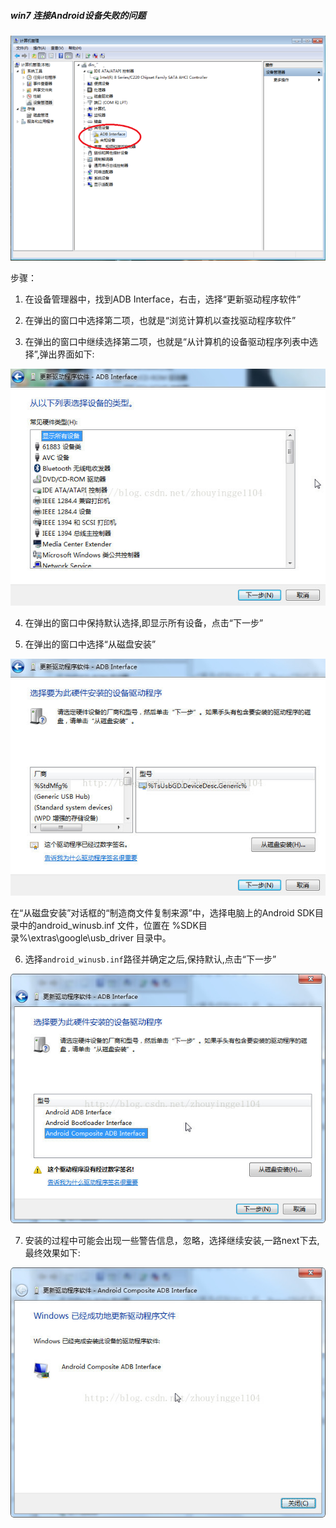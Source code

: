 ##### win7 连接Android设备失败的问题

![img](../resource/ADBInterface安装1.png)

步骤：

1. 在设备管理器中，找到ADB Interface，右击，选择“更新驱动程序软件”

2. 在弹出的窗口中选择第二项，也就是“浏览计算机以查找驱动程序软件”

3. 在弹出的窗口中继续选择第二项，也就是“从计算机的设备驱动程序列表中选择”,弹出界面如下:

![img](../resource/ADBInterface安装2.jpg)

4. 在弹出的窗口中保持默认选择,即显示所有设备，点击“下一步”

5. 在弹出的窗口中选择“从磁盘安装”

![img](../resource/ADBInterface安装3.jpg)

在“从磁盘安装”对话框的“制造商文件复制来源”中，选择电脑上的Android SDK目录中的android_winusb.inf 文件，位置在 %SDK目录%\extras\google\usb_driver 目录中。

6. 选择`android_winusb.inf`路径并确定之后,保持默认,点击“下一步”

![img](../resource/ADBInterface安装4.jpg)

7. 安装的过程中可能会出现一些警告信息，忽略，选择继续安装,一路next下去,最终效果如下:

![img](../resource/ADBInterface安装5.jpg)